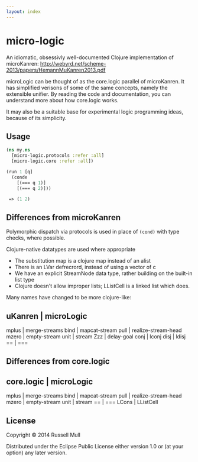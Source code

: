 ```yaml
---
layout: index
---
```

# micro-logic

An idiomatic, obsessivly well-documented Clojure implementation of
microKanren:
http://webyrd.net/scheme-2013/papers/HemannMuKanren2013.pdf

microLogic can be thought of as the core.logic parallel of
microKanren. It has simplified verisons of some of the same concepts,
namely the extensible unifier. By reading the code and documentation,
you can understand more about how core.logic works.

It may also be a suitable base for experimental logic programming
ideas, because of its simplicity.


## Usage

```clojure
(ns my.ns
  [micro-logic.protocols :refer :all]
  [micro-logic.core :refer :all])

(run 1 [q]
  (conde
    [(=== q 1)]
    [(=== q 2)]))

 => (1 2)
 ```



## Differences from microKanren

Polymorphic dispatch via protocols is used in place of `(cond)` with
type checks, where possible.

Clojure-native datatypes are used where appropriate
- The substitution map is a clojure map instead of an alist
- There is an LVar defrecrord, instead of using a vector of c
- We have an explicit StreamNode data type, rather building on the
  built-in list type
- Clojure doesn't allow improper lists; LListCell is a linked list
  which does.

Many names have changed to be more clojure-like:

uKanren | microLogic
--------------------
mplus   | merge-streams
bind    | mapcat-stream
pull    | realize-stream-head
mzero   | empty-stream
unit    | stream
Zzz     | delay-goal
conj    | lconj
disj    | ldisj
==      | ===


## Differences from core.logic

core.logic | microLogic
-----------------------
mplus      | merge-streams
bind       | mapcat-stream
pull       | realize-stream-head
mzero      | empty-stream
unit       | stream
==         | ===
LCons      | LListCell



## License

Copyright © 2014 Russell Mull

Distributed under the Eclipse Public License either version 1.0 or (at
your option) any later version.
